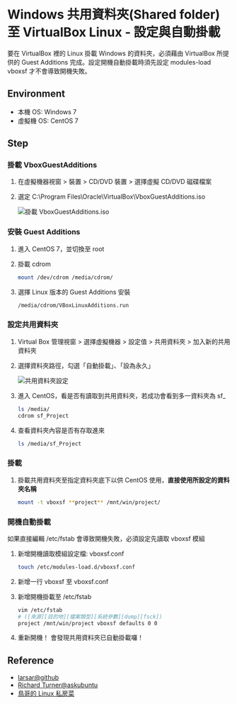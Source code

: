 # Windows 共用資料夾(Shared folder)至 VirtualBox Linux - 設定與自動掛載

要在 VirtualBox 裡的 Linux 掛載 Windows 的資料夾，必須藉由 VirtualBox 所提供的 Guest Additions 完成。設定開機自動掛載時須先設定 modules-load vboxsf 才不會導致開機失敗。

## Environment

* 本機 OS: Windows 7
* 虛擬機 OS: CentOS 7

## Step

### 掛載 VboxGuestAdditions

1. 在虛擬機器視窗 > 裝置 > CD/DVD 裝置 > 選擇虛擬 CD/DVD 磁碟檔案
1. 選定 C:\Program Files\Oracle\VirtualBox\VboxGuestAdditions.iso

    ![掛載 VboxGuestAdditions.iso](https://farm9.staticflickr.com/8587/16632772349_ffab77e2ae_b_d.jpg)

### 安裝 Guest Additions

1. 進入 CentOS 7，並切換至 root
1. 掛載 cdrom

    ```bash
    mount /dev/cdrom /media/cdrom/
    ```

1. 選擇 Linux 版本的 Guest Additions 安裝

    ```bash
    /media/cdrom/VBoxLinuxAdditions.run
    ```

### 設定共用資料夾

1. Virtual Box 管理視窗 > 選擇虛擬機器 > 設定值 > 共用資料夾 > 加入新的共用資料夾
1. 選擇資料夾路徑，勾選「自動掛載」、「設為永久」

    ![共用資料夾設定](https://farm9.staticflickr.com/8722/16819021845_71920f1842_b_d.jpg)

1. 進入 CentOS，看是否有讀取到共用資料夾，若成功會看到多一資料夾為 sf_

    ```bash
    ls /media/
    cdrom sf_Project
    ```

1. 查看資料夾內容是否有存取進來

    ```bash
    ls /media/sf_Project
    ```

### 掛載

1. 掛載共用資料夾至指定資料夾底下以供 CentOS 使用，**直接使用所設定的資料夾名稱**

    ```bash
    mount -t vboxsf **project** /mnt/win/project/
    ```

### 開機自動掛載

如果直接編輯 /etc/fstab 會導致開機失敗，必須設定先讀取 vboxsf 模組

1. 新增開機讀取模組設定檔: vboxsf.conf

    ```bash
    touch /etc/modules-load.d/vboxsf.conf
    ```

1. 新增一行 vboxsf 至 vboxsf.conf
1. 新增開機掛載至 /etc/fstab

    ```bash
    vim /etc/fstab
    # ([來源][目的地][檔案類型][系統參數][dump][fsck])
    project /mnt/win/project vboxsf defaults 0 0
    ```

1. 重新開機！ 會發現共用資料夾已自動掛載囉！

## Reference

* [larsar@github](https://gist.github.com/larsar/1687725)
* [Richard Turner@askubuntu](http://askubuntu.com/questions/365346/virtualbox-shared-folder-mount-from-fstab-fails-works-once-bootup-is-complete)
* [鳥哥的 Linux 私房菜](http://linux.vbird.org/linux_basic/0230filesystem.php#fstab)